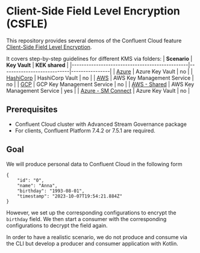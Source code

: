 # Client-Side Field Level Encryption (CSFLE)

This repository provides several demos of the Confluent Cloud feature [Client-Side Field Level Encryption](https://docs.confluent.io/cloud/current/clusters/csfle/overview.html).


It covers step-by-step guidelines for different KMS via folders:
| **Scenario**                                   | **Key Vault**              | **KEK shared** |
|------------------------------------------------|----------------------------|----------------|
| [Azure](azure/README.md)                       | Azure Key Vault            | no             |
| [HashiCorp](hashicorp/README.md)               | HashiCorp Vault            | no             |
| [AWS](aws/README.md)                           | AWS Key Management Service | no             |
| [GCP](gcp/README.md)                           | GCP Key Management Service | no             |
| [AWS - Shared](aws_shared_kek/README.md)       | AWS Key Management Service | yes            |
| [Azure - SM Connect](azure_connect/README.md)  | Azure Key Vault            | no             |

## Prerequisites

* Confluent Cloud cluster with Advanced Stream Governance package
* For clients, Confluent Platform 7.4.2 or 7.5.1 are required.

## Goal

We will produce personal data to Confluent Cloud in the following form 
```
{
    "id": "0",
    "name": "Anna",
    "birthday": "1993-08-01",
    "timestamp": "2023-10-07T19:54:21.884Z"
}
```
However, we set up the corresponding configurations to encrypt the `birthday` field.
We then start a consumer with the corresponding configurations to decrypt the field again.

In order to have a realistic scenario, we do not produce and consume via the CLI but develop a
producer and consumer application with Kotlin.
